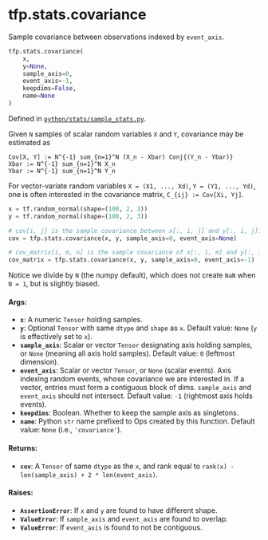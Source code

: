 <div itemscope itemtype="http://developers.google.com/ReferenceObject">
<meta itemprop="name" content="tfp.stats.covariance" />
<meta itemprop="path" content="Stable" />
</div>

# tfp.stats.covariance

Sample covariance between observations indexed by `event_axis`.

``` python
tfp.stats.covariance(
    x,
    y=None,
    sample_axis=0,
    event_axis=-1,
    keepdims=False,
    name=None
)
```



Defined in [`python/stats/sample_stats.py`](https://github.com/tensorflow/probability/tree/master/tensorflow_probability/python/stats/sample_stats.py).

<!-- Placeholder for "Used in" -->

Given `N` samples of scalar random variables `X` and `Y`, covariance may be
estimated as

```none
Cov[X, Y] := N^{-1} sum_{n=1}^N (X_n - Xbar) Conj{(Y_n - Ybar)}
Xbar := N^{-1} sum_{n=1}^N X_n
Ybar := N^{-1} sum_{n=1}^N Y_n
```

For vector-variate random variables `X = (X1, ..., Xd)`, `Y = (Y1, ..., Yd)`,
one is often interested in the covariance matrix, `C_{ij} := Cov[Xi, Yj]`.

```python
x = tf.random_normal(shape=(100, 2, 3))
y = tf.random_normal(shape=(100, 2, 3))

# cov[i, j] is the sample covariance between x[:, i, j] and y[:, i, j].
cov = tfp.stats.covariance(x, y, sample_axis=0, event_axis=None)

# cov_matrix[i, m, n] is the sample covariance of x[:, i, m] and y[:, i, n]
cov_matrix = tfp.stats.covariance(x, y, sample_axis=0, event_axis=-1)
```

Notice we divide by `N` (the numpy default), which does not create `NaN`
when `N = 1`, but is slightly biased.

#### Args:

* <b>`x`</b>:  A numeric `Tensor` holding samples.
* <b>`y`</b>:  Optional `Tensor` with same `dtype` and `shape` as `x`.
    Default value: `None` (`y` is effectively set to `x`).
* <b>`sample_axis`</b>: Scalar or vector `Tensor` designating axis holding samples, or
    `None` (meaning all axis hold samples).
    Default value: `0` (leftmost dimension).
* <b>`event_axis`</b>:  Scalar or vector `Tensor`, or `None` (scalar events).
    Axis indexing random events, whose covariance we are interested in.
    If a vector, entries must form a contiguous block of dims. `sample_axis`
    and `event_axis` should not intersect.
    Default value: `-1` (rightmost axis holds events).
* <b>`keepdims`</b>:  Boolean.  Whether to keep the sample axis as singletons.
* <b>`name`</b>: Python `str` name prefixed to Ops created by this function.
        Default value: `None` (i.e., `'covariance'`).


#### Returns:

* <b>`cov`</b>: A `Tensor` of same `dtype` as the `x`, and rank equal to
    `rank(x) - len(sample_axis) + 2 * len(event_axis)`.


#### Raises:

* <b>`AssertionError`</b>:  If `x` and `y` are found to have different shape.
* <b>`ValueError`</b>:  If `sample_axis` and `event_axis` are found to overlap.
* <b>`ValueError`</b>:  If `event_axis` is found to not be contiguous.